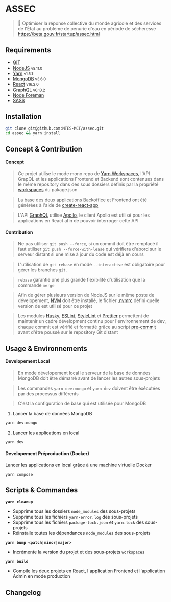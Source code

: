 # ASSEC

> 🚰 Optimiser la réponse collective du monde agricole et des services de l'État au problème de pénurie d'eau en période de sécheresse
https://beta.gouv.fr/startup/assec.html

## Requirements

- [GIT](https://git-scm.com)
- [NodeJS](https://nodejs.org/en/) <small>v8.11.0</small>
- [Yarn](https://yarnpkg.com/fr/) <small>v1.5.1</small>
- [MongoDB](https://www.mongodb.com) <small>v3.6.0</small>
- [React](https://reactjs.org) <small>v16.2.0</small>
- [GraphQL](http://graphql.org) <small>v0.13.2</small>
- [Node Foreman](https://github.com/strongloop/node-foreman)
- [SASS](http://sass-lang.com)

## Installation

```bash
git clone git@github.com:MTES-MCT/assec.git
cd assec && yarn install
```

## Concept & Contribution

#### Concept

> Ce projet utilise le mode mono repo de [Yarn Workspaces](https://yarnpkg.com/lang/en/docs/workspaces/), l'API GrapQL et les applications Frontend et Backend sont contenues dans le même repository dans des sous dossiers définis par la propriété  [workspaces](.package.json) du pakage.json<br>

> La base des deux applications Backoffice et Frontend ont été générées à l'aide de [create-react-app](https://github.com/facebook/create-react-app)<br>

> L'API [GraphQL](http://graphql.org) utilise [Apollo](https://www.apollographql.com), le client Apollo est utilisé pour les applications en React afin de pouvoir interroger cette API

#### Contribution

> Ne pas utiliser  `git push --force`, si un commit doit être remplacé il faut utiliser `git push --force-with-lease` qui vérifiera d'abord sur le serveur distant si une mise à jour du code est déjà en cours<br>

> L'utilisation de `git rebase` en mode `--interactive` est obligatoire pour gérer les branches `git`.<br>

> `rebase` garantie une plus grande flexibilité d'utilisation que la commande `merge`<br>

> Afin de gèrer plusieurs version de NodeJS sur le même poste de dévelopement,  [NVM](https://github.com/creationix/nvm) doit être installé, le fichier [.nvmrc](./.nvmrc) défini quelle version de est utilisé pour ce projet<br>

> Les modules [Husky](https://github.com/typicode/husky), [ESLint](https://eslint.org), [StyleLint](https://stylelint.io) et [Prettier](https://prettier.io) permettent de maintenir un cadre dévelopment continu pour l'environnement de dev, chaque commit est vérifié et formatté  grâce au script [pre-commit](./.scripts/hooks/pre-commit) avant d'être poussé  sur le repository Git distant

## Usage & Environnements

#### Developement Local

> En mode dévelopement local le serveur de la base de données MongoDB doit être démarré avant de lancer les autres sous-projets<br>

> Les commandes `yarn dev:mongo` et `yarn dev` doivent être éxécutées par des processus différents<br>

> C'est la configuration de base qui est utilisée pour MongoDB

1. Lancer la base de données MongoDB
```bash
yarn dev:mongo
```

2. Lancer les applications en local
```bash
yarn dev
```

#### Developement Préproduction (Docker)

Lancer les applications en local grâce à une machine virtuelle Docker
```bash
yarn compose
```

## Scripts & Commandes

**`yarn cleanup`**
- Supprime tous les dossiers `node_modules` des sous-projets
- Supprime tous les fichiers `yarn-error.log` des sous-projets
- Supprime tous les fichiers `package-lock.json` et `yarn.lock` des sous-projets
- Réinstalle toutes les dépendances `node_modules` des sous-projets 

**`yarn bump <patch|minor|major>`**
- Incrémente la version du projet et des sous-projets `workspaces` 

**`yarn build`**
- Compile les deux projets en React, l'application Frontend et l'application Admin en mode production

## Changelog
